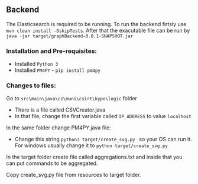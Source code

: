 ## Backend
The Elasticsearch is required to be running.
To run the backend firtsly use `mvn clean install -DskipTests`. After that the exacutable file can be run by `java -jar target/graphBackend-0.0.1-SNAPSHOT.jar`

### Installation and Pre-requisites:
* Installed `Python 3`
* Installed `PM4PY` - `pip install pm4py`

### Changes to files:
Go to `src\main\java\cz\muni\csirt\kypo\logic` folder
  * There is a file called CSVCreator.java
  * In that file, change the first variable called `IP_ADDRESS` to value `localhost`

In the same folder change PM4PY.java file:
  * Change this string `python3 target/create_svg.py ` so your OS can run it. For windows usually change it to `python target/create_svg.py `

In the target folder create file called aggregations.txt and inside that you can put commands to be aggregated.

Copy create_svg.py file from resources to target folder.